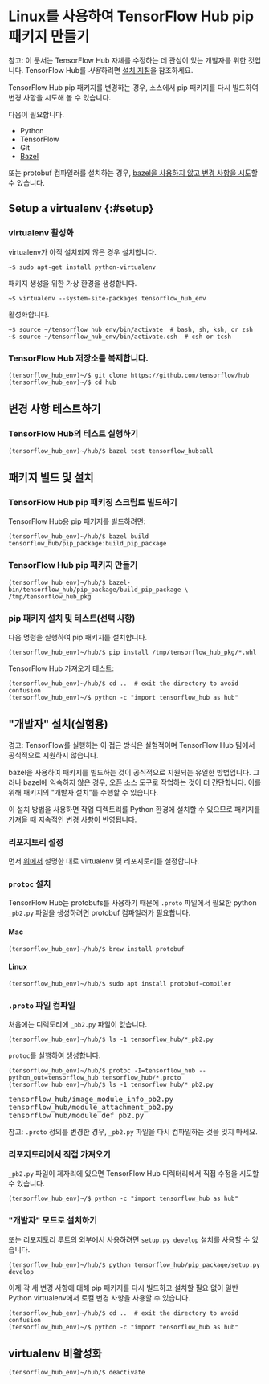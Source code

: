 <!--* freshness: { owner: 'akhorlin' reviewed: '2021-09-19' } *-->

<!-- Copyright 2018 The TensorFlow Hub Authors. All Rights Reserved.

Licensed under the Apache License, Version 2.0 (the "License");
you may not use this file except in compliance with the License.
You may obtain a copy of the License at

    http://www.apache.org/licenses/LICENSE-2.0

Unless required by applicable law or agreed to in writing, software
distributed under the License is distributed on an "AS IS" BASIS,
WITHOUT WARRANTIES OR CONDITIONS OF ANY KIND, either express or implied.
See the License for the specific language governing permissions and
limitations under the License.
=============================================================================-->

# Linux를 사용하여 TensorFlow Hub pip 패키지 만들기

참고: 이 문서는 TensorFlow Hub 자체를 수정하는 데 관심이 있는 개발자를 위한 것입니다. TensorFlow Hub를 *사용*하려면 [설치 지침](installation.md)을 참조하세요.

TensorFlow Hub pip 패키지를 변경하는 경우, 소스에서 pip 패키지를 다시 빌드하여 변경 사항을 시도해 볼 수 있습니다.

다음이 필요합니다.

- Python
- TensorFlow
- Git
- [Bazel](https://docs.bazel.build/versions/master/install.html)

또는 protobuf 컴파일러를 설치하는 경우, [bazel을 사용하지 않고 변경 사항을 시도](#develop)할 수 있습니다.

## Setup a virtualenv {:#setup}

### virtualenv 활성화

virtualenv가 아직 설치되지 않은 경우 설치합니다.

```shell
~$ sudo apt-get install python-virtualenv
```

패키지 생성을 위한 가상 환경을 생성합니다.

```shell
~$ virtualenv --system-site-packages tensorflow_hub_env
```

활성화합니다.

```shell
~$ source ~/tensorflow_hub_env/bin/activate  # bash, sh, ksh, or zsh
~$ source ~/tensorflow_hub_env/bin/activate.csh  # csh or tcsh
```

### TensorFlow Hub 저장소를 복제합니다.

```shell
(tensorflow_hub_env)~/$ git clone https://github.com/tensorflow/hub
(tensorflow_hub_env)~/$ cd hub
```

## 변경 사항 테스트하기

### TensorFlow Hub의 테스트 실행하기

```shell
(tensorflow_hub_env)~/hub/$ bazel test tensorflow_hub:all
```

## 패키지 빌드 및 설치

### TensorFlow Hub pip 패키징 스크립트 빌드하기

TensorFlow Hub용 pip 패키지를 빌드하려면:

```shell
(tensorflow_hub_env)~/hub/$ bazel build tensorflow_hub/pip_package:build_pip_package
```

### TensorFlow Hub pip 패키지 만들기

```shell
(tensorflow_hub_env)~/hub/$ bazel-bin/tensorflow_hub/pip_package/build_pip_package \
/tmp/tensorflow_hub_pkg
```

### pip 패키지 설치 및 테스트(선택 사항)

다음 명령을 실행하여 pip 패키지를 설치합니다.

```shell
(tensorflow_hub_env)~/hub/$ pip install /tmp/tensorflow_hub_pkg/*.whl
```

TensorFlow Hub 가져오기 테스트:

```shell
(tensorflow_hub_env)~/hub/$ cd ..  # exit the directory to avoid confusion
(tensorflow_hub_env)~/$ python -c "import tensorflow_hub as hub"
```

## "개발자" 설치(실험용)

<a id="develop"></a>

경고: TensorFlow를 실행하는 이 접근 방식은 실험적이며 TensorFlow Hub 팀에서 공식적으로 지원하지 않습니다.

bazel을 사용하여 패키지를 빌드하는 것이 공식적으로 지원되는 유일한 방법입니다. 그러나 bazel에 익숙하지 않은 경우, 오픈 소스 도구로 작업하는 것이 더 간단합니다. 이를 위해 패키지의 "개발자 설치"를 수행할 수 있습니다.

이 설치 방법을 사용하면 작업 디렉토리를 Python 환경에 설치할 수 있으므로 패키지를 가져올 때 지속적인 변경 사항이 반영됩니다.

### 리포지토리 설정

먼저 [위에서](#setup) 설명한 대로 virtualenv 및 리포지토리를 설정합니다.

### `protoc` 설치

TensorFlow Hub는 protobufs를 사용하기 때문에 `.proto` 파일에서 필요한 python `_pb2.py` 파일을 생성하려면 protobuf 컴파일러가 필요합니다.

#### Mac

```
(tensorflow_hub_env)~/hub/$ brew install protobuf
```

#### Linux

```
(tensorflow_hub_env)~/hub/$ sudo apt install protobuf-compiler
```

### `.proto` 파일 컴파일

처음에는 디렉토리에 `_pb2.py` 파일이 없습니다.

```
(tensorflow_hub_env)~/hub/$ ls -1 tensorflow_hub/*_pb2.py
```

`protoc`를 실행하여 생성합니다.

```
(tensorflow_hub_env)~/hub/$ protoc -I=tensorflow_hub --python_out=tensorflow_hub tensorflow_hub/*.proto
(tensorflow_hub_env)~/hub/$ ls -1 tensorflow_hub/*_pb2.py
```

<pre>tensorflow_hub/image_module_info_pb2.py
tensorflow_hub/module_attachment_pb2.py
tensorflow_hub/module_def_pb2.py
</pre>

참고: `.proto` 정의를 변경한 경우, `_pb2.py` 파일을 다시 컴파일하는 것을 잊지 마세요.

### 리포지토리에서 직접 가져오기

`_pb2.py` 파일이 제자리에 있으면 TensorFlow Hub 디렉터리에서 직접 수정을 시도할 수 있습니다.

```
(tensorflow_hub_env)~/$ python -c "import tensorflow_hub as hub"
```

### "개발자" 모드로 설치하기

또는 리포지토리 루트의 외부에서 사용하려면 `setup.py develop` 설치를 사용할 수 있습니다.

```
(tensorflow_hub_env)~/hub/$ python tensorflow_hub/pip_package/setup.py develop
```

이제 각 새 변경 사항에 대해 pip 패키지를 다시 빌드하고 설치할 필요 없이 일반 Python virtualenv에서 로컬 변경 사항을 사용할 수 있습니다.

```shell
(tensorflow_hub_env)~/hub/$ cd ..  # exit the directory to avoid confusion
(tensorflow_hub_env)~/$ python -c "import tensorflow_hub as hub"
```

## virtualenv 비활성화

```shell
(tensorflow_hub_env)~/hub/$ deactivate
```
